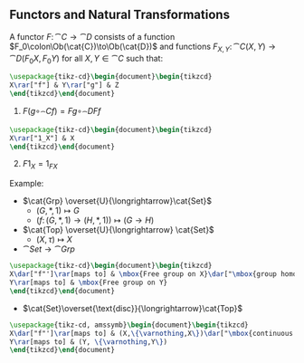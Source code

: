 ## Functors and Natural Transformations
A functor $F\colon \cat{C}\to\cat{D}$ consists of a function $F_0\colon\Ob(\cat{C})\to\Ob(\cat{D})$ and functions $F_{X,Y}\colon\cat{C}(X,Y)\to\cat{D}(F_0X,F_0Y)$ for all $X,Y\in\cat{C}$ such that:
```tikz
\usepackage{tikz-cd}\begin{document}\begin{tikzcd}
X\rar["f"] & Y\rar["g"] & Z
\end{tikzcd}\end{document}
```
1. $F(g\circ_\cat{C}f)=Fg\circ_\cat{D}Ff$
```tikz
\usepackage{tikz-cd}\begin{document}\begin{tikzcd}
X\rar["1_X"] & X
\end{tikzcd}\end{document}
```
2. $F 1_X=1_{FX}$

Example:
- $\cat{Grp} \overset{U}{\longrightarrow}\cat{Set}$
	- $(G,*,1)\longmapsto G$
	- $\big( f\colon(G,*,1)\to(H,*,1) \big) \longmapsto (G\to H)$
- $\cat{Top} \overset{U}{\longrightarrow} \cat{Set}$
	- $(X,\tau)\longmapsto X$
- $\cat{Set}\longrightarrow\cat{Grp}$
```tikz
\usepackage{tikz-cd}\begin{document}\begin{tikzcd}
X\dar["f"']\rar[maps to] & \mbox{Free group on X}\dar["\mbox{group homomorphism}"]\\
Y\rar[maps to] & \mbox{Free group on Y}
\end{tikzcd}\end{document}
```
- $\cat{Set}\overset{\text{disc}}{\longrightarrow}\cat{Top}$
```tikz
\usepackage{tikz-cd, amssymb}\begin{document}\begin{tikzcd}
X\dar["f"']\rar[maps to] & (X,\{\varnothing,X\})\dar["\mbox{continuous function}"]\\
Y\rar[maps to] & (Y, \{\varnothing,Y\})
\end{tikzcd}\end{document}
```

